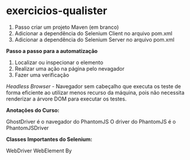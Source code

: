 # exercicios-qualister

1. Passo criar um projeto Maven (em branco)
2. Adicionar a dependência do Selenium Client no arquivo pom.xml
3. Adicionar a dependência do Selenium Server no arquivo pom.xml

**Passo a passo para a automatização**

1. Localizar ou inspecionar o elemento
2. Realizar uma ação na página pelo nevagador
3. Fazer uma verificação

*Headless Browser* - Navegador sem cabeçalho que executa os teste de forma eficiente ao utilizar menos recurso da máquina, pois não necessita renderizar a árvore DOM para executar os testes.

**Anotações do Curso:**

GhostDriver é o navegador do PhantomJS
O driver do PhantomJS é o PhantomJSDriver

**Classes Importantes do Selenium:**

WebDriver
WebElement
By
